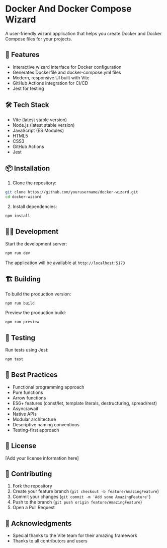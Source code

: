 # Docker And Docker Compose Wizard

A user-friendly wizard application that helps you create Docker and Docker Compose files for your projects.

## 🚀 Features

- Interactive wizard interface for Docker configuration
- Generates Dockerfile and docker-compose.yml files
- Modern, responsive UI built with Vite
- GitHub Actions integration for CI/CD
- Jest for testing

## 🛠 Tech Stack

- Vite (latest stable version)
- Node.js (latest stable version)
- JavaScript (ES Modules)
- HTML5
- CSS3
- GitHub Actions
- Jest

## 📦 Installation

1. Clone the repository:
```bash
git clone https://github.com/yourusername/docker-wizard.git
cd docker-wizard
```

2. Install dependencies:
```bash
npm install
```

## 🏃‍♂️ Development

Start the development server:
```bash
npm run dev
```

The application will be available at `http://localhost:5173`

## 🏗 Building

To build the production version:
```bash
npm run build
```

Preview the production build:
```bash
npm run preview
```

## 🧪 Testing

Run tests using Jest:
```bash
npm test
```

## 📝 Best Practices

- Functional programming approach
- Pure functions
- Arrow functions
- ES6+ features (const/let, template literals, destructuring, spread/rest)
- Async/await
- Native APIs
- Modular architecture
- Descriptive naming conventions
- Testing-first approach

## 📄 License

[Add your license information here]

## 👥 Contributing

1. Fork the repository
2. Create your feature branch (`git checkout -b feature/AmazingFeature`)
3. Commit your changes (`git commit -m 'Add some AmazingFeature'`)
4. Push to the branch (`git push origin feature/AmazingFeature`)
5. Open a Pull Request

## 🙏 Acknowledgments

- Special thanks to the Vite team for their amazing framework
- Thanks to all contributors and users
